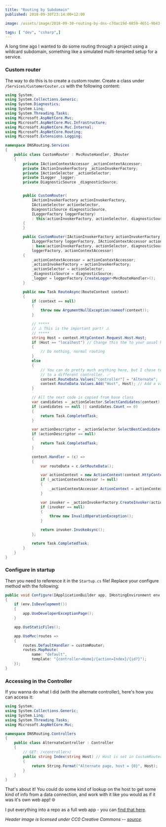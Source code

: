 ```yaml
---
title: "Routing by Subdomain"
published: 2018-09-30T23:14:00+12:00

image: /assets/image/2018-09-30-routing-by-dns-c7dac19d-6859-4651-9b43-acf8973d9df0.jpg

tags: [ "dev", "csharp",]
---
```


A long time ago I wanted to do some routing through a project using a wildcard subdomain, something like a simulated multi-tenanted setup for a service.

### Custom router
The way to do this is to create a custom router. Create a class under `/Services/CustomerCouter.cs` with the following content:

```cs
using System;
using System.Collections.Generic;
using System.Diagnostics;
using System.Linq;
using System.Threading.Tasks;
using Microsoft.AspNetCore.Mvc;
using Microsoft.AspNetCore.Mvc.Infrastructure;
using Microsoft.AspNetCore.Mvc.Internal;
using Microsoft.AspNetCore.Routing;
using Microsoft.Extensions.Logging;

namespace DNSRouting.Services
{
    public class CustomRouter : MvcRouteHandler, IRouter
    {
        private IActionContextAccessor _actionContextAccessor;
        private IActionInvokerFactory _actionInvokerFactory;
        private IActionSelector _actionSelector;
        private ILogger _logger;
        private DiagnosticSource _diagnosticSource;


        public CustomRouter(
            IActionInvokerFactory actionInvokerFactory,
            IActionSelector actionSelector,
            DiagnosticSource diagnosticSource,
            ILoggerFactory loggerFactory)
            : this(actionInvokerFactory, actionSelector, diagnosticSource, loggerFactory, actionContextAccessor: null)
        {
        }

        public CustomRouter(IActionInvokerFactory actionInvokerFactory, IActionSelector actionSelector, DiagnosticSource diagnosticSource,
            ILoggerFactory loggerFactory, IActionContextAccessor actionContextAccessor)
            : base(actionInvokerFactory, actionSelector, diagnosticSource,
            loggerFactory, actionContextAccessor)
        {
            _actionContextAccessor = actionContextAccessor;
            _actionInvokerFactory = actionInvokerFactory;
            _actionSelector = actionSelector;
            _diagnosticSource = diagnosticSource;
            _logger = loggerFactory.CreateLogger<MvcRouteHandler>();
        }

        public new Task RouteAsync(RouteContext context)
        {
            if (context == null)
            {
                throw new ArgumentNullException(nameof(context));
            }

            // *****
            // ⚠️ This is the important part! ⚠️
            // *****
            string Host = context.HttpContext.Request.Host.Host;
            if (Host == "localhost") // Change this the to your usual host
            {
                // Do nothing, normal routing
            }
            else
            {
                // You can do pretty much anything here, but I chose to switch
                // to a different controller. ✅
                context.RouteData.Values["controller"] = "Alternate";
                context.RouteData.Values.Add("Host", Host); // Add a variable for fun
            }

            // All the next code is copied from base class
            var candidates = _actionSelector.SelectCandidates(context);
            if (candidates == null || candidates.Count == 0)
            {
                return Task.CompletedTask;
            }

            var actionDescriptor = _actionSelector.SelectBestCandidate(context, candidates);
            if (actionDescriptor == null)
            {
                return Task.CompletedTask;
            }

            context.Handler = (c) =>
            {
                var routeData = c.GetRouteData();

                var actionContext = new ActionContext(context.HttpContext, routeData, actionDescriptor);
                if (_actionContextAccessor != null)
                {
                    _actionContextAccessor.ActionContext = actionContext;
                }

                var invoker = _actionInvokerFactory.CreateInvoker(actionContext);
                if (invoker == null)
                {
                    throw new InvalidOperationException();
                }

                return invoker.InvokeAsync();
            };

            return Task.CompletedTask;
        }
    }
}
```

### Configure in startup
Then you need to reference it in the `Startup.cs` file! Replace your configure method with the following:

```cs
public void Configure(IApplicationBuilder app, IHostingEnvironment env, CustomRouter customRouter)
{
    if (env.IsDevelopment())
    {
        app.UseDeveloperExceptionPage();
    }

    app.UseStaticFiles();

    app.UseMvc(routes =>
    {
        routes.DefaultHandler = customRouter;
        routes.MapRoute(
            name: "default",
            template: "{controller=Home}/{action=Index}/{id?}");
    });
}
```

### Accessing in the Controller
If you wanna do what I did (with the alternate controller), here's how you can access it:

```cs
using System;
using System.Collections.Generic;
using System.Linq;
using System.Threading.Tasks;
using Microsoft.AspNetCore.Mvc;

namespace DNSRouting.Controllers
{
    public class AlternateController : Controller
    {
        // GET: /<controller>/
        public string Index(string Host) // Host is set in CustomRouter
        {
            return String.Format("Alternate page, host = {0}", Host);
        }
    }
}
```

That's about it! You could do some kind of lookup on the host to get some kind of info from a data connection, and work with it like you would as if it was it's own web app! 🌐

I put everything into a repo as a full web app - you can [find that here](https://github.com/crookm/dnsrouting).

*Header image is licensed under CC0 Creative Commons -- [source](https://pixabay.com/en/new-zealand-river-stream-landscape-2666076/)*.
